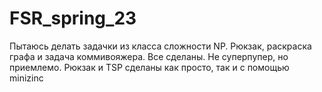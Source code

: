 # FSR_spring_23
Пытаюсь делать задачки из класса сложности NP. 
Рюкзак, раскраска графа и задача коммивояжера.
Все сделаны. Не суперпупер, но приемлемо.
Рюкзак и TSP сделаны как просто, так и с помощью minizinc
